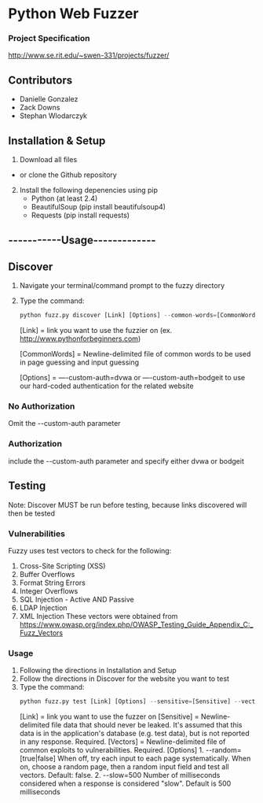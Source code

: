 # Python Web Fuzzer
### Project Specification
http://www.se.rit.edu/~swen-331/projects/fuzzer/

## Contributors
* Danielle Gonzalez 
* Zack Downs
* Stephan Wlodarczyk

## Installation & Setup


1. Download all files
* or clone the Github repository
2. Install the following depenencies using pip 
    * Python (at least 2.4)
    * BeautifulSoup (pip install beautifulsoup4)
    * Requests (pip install requests)


## -----------Usage-------------


## Discover


1. Navigate your terminal/command prompt to the fuzzy directory
2. Type the command:
	
    ``` python
    python fuzz.py discover [Link] [Options] --common-words=[CommonWords]
    ```

	[Link] 	= link you want to use the fuzzier on (ex. http://www.pythonforbeginners.com)
	
    [CommonWords] 	= Newline-delimited file of common words to be used in page guessing and input guessing
	
    [Options] 	= —-custom-auth=dvwa or —-custom-auth=bodgeit to use our hard-coded authentication for the related website
	

### No Authorization
 Omit the --custom-auth parameter 

### Authorization
 include the --custom-auth parameter and specify either dvwa or bodgeit

## Testing

Note: Discover MUST be run before testing, because links discovered will then be tested

### Vulnerabilities
Fuzzy uses test vectors to check for the following:
1. Cross-Site Scripting (XSS)
2. Buffer Overflows
3. Format String Errors 
4. Integer Overflows
5. SQL Injection - Active AND Passive
6. LDAP Injection
7. XML Injection
These vectors were obtained from https://www.owasp.org/index.php/OWASP_Testing_Guide_Appendix_C:_Fuzz_Vectors

### Usage

1. Following the directions in Installation and Setup
2. Follow the directions in Discover for the website you want to test
3. Type the command: 
    ``` python
    python fuzz.py test [Link] [Options] --sensitive=[Sensitive] --vectors=[Vectors]
    ```
    [Link] = link you want to use the fuzzer on
    [Sensitive] = Newline-delimited file data that should never be leaked. It's assumed that this data is in the application's database (e.g. test data), but is not reported in any response. Required.
    [Vectors] = Newline-delimited file of common exploits to vulnerabilities. Required.
    [Options] 
        1. --random=[true|false] When off, try each input to each page systematically.  When on, choose a random page, then a random input field and test all vectors. Default: false.
        2. --slow=500 Number of milliseconds considered when a response is considered "slow". Default is 500 milliseconds
